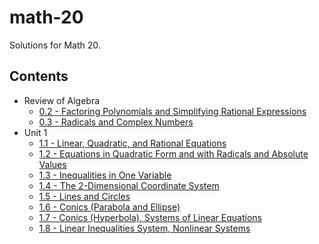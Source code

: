 # math-20

Solutions for Math 20.

## Contents

- Review of Algebra
	- [0.2 - Factoring Polynomials and Simplifying Rational Expressions](/0/2/solution.pdf)
	- [0.3 - Radicals and Complex Numbers](0/3/solution.pdf)
- Unit 1
	- [1.1 - Linear, Quadratic, and Rational Equations](1/1/solution.pdf)
	- [1.2 - Equations in Quadratic Form and with Radicals and Absolute Values](1/2/solution.pdf)
	- [1.3 - Inequalities in One Variable](1/3/solution.pdf)
	- [1.4 - The 2-Dimensional Coordinate System](1/4/solution.pdf)
	- [1.5 - Lines and Circles](1/5/solution.pdf)
	- [1.6 - Conics (Parabola and Ellipse)](1/6/solution.pdf)
	- [1.7 - Conics (Hyperbola), Systems of Linear Equations](1/7/solution.pdf)
	- [1.8 - Linear Inequalities System, Nonlinear Systems](1/8/solution.pdf)
